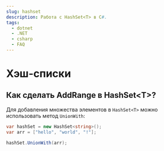 ```yaml
---
slug: hashset
description: Работа с HashSet<T> в C#.
tags:
  - dotnet
  - .NET
  - csharp
  - FAQ
---
```


# Хэш-списки

## Как сделать AddRange в HashSet&lt;T&gt;?

Для добавления множества элементов в `HashSet<T>` можно использовать метод `UnionWith`:

```csharp
var hashSet = new HashSet<string>();
var arr = ["hello", "world", "!"];

hashSet.UnionWith(arr);
```
